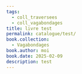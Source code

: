 ```yaml
---
tags:
  - coll_traversees
  - coll_vagabondages
title: livre test
permalink: catalogue/test/
book.collection:
  - Vagabondages
book.author: moi
book.date: 2025-02-09
description: test
---
```

